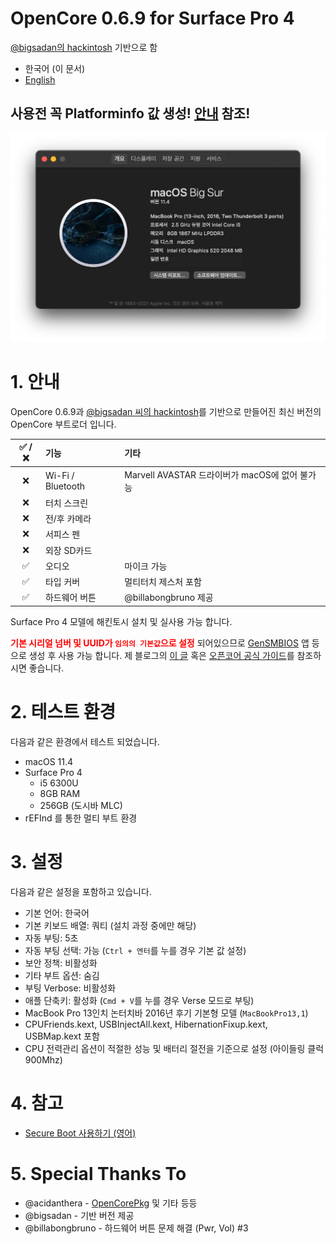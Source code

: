 # OpenCore 0.6.9 for Surface Pro 4
[@bigsadan의 hackintosh](https://github.com/bigsadan/surface-pro-4-hackintosh) 기반으로 함

- 한국어 (이 문서)
- [English](https://github.com/icaros7/OpenCore_Surface_Pro_4/blob/opencore-0.6.9/Readme.md)

## **사용전 꼭 Platforminfo 값 생성!** [안내](#1.-안내) 참조!

![](screenshot.png)

# 1. 안내
OpenCore 0.6.9과 [@bigsadan 씨의 hackintosh](https://github.com/bigsadan/surface-pro-4-hackintosh)를 기반으로 만들어진 최신 버전의 OpenCore 부트로더 입니다.

|✅ / ❌|기능|기타|
|:---:|:---|:---|
|❌|Wi-Fi / Bluetooth|Marvell AVASTAR 드라이버가 macOS에 없어 불가능|
|❌|터치 스크린||
|❌|전/후 카메라||
|❌|서피스 펜||
|❌|외장 SD카드||
|✅|오디오|마이크 가능|
|✅|타입 커버|멀티터치 제스처 포함|
|✅|하드웨어 버튼|@billabongbruno 제공|


Surface Pro 4 모델에 해킨토시 설치 및 실사용 가능 합니다.

<span style="color:red">**기본 시리얼 넘버 및 UUID가 `임의의 기본값`으로 설정**</span> 되어있으므로 [GenSMBIOS](https://github.com/corpnewt/GenSMBIOS) 앱 등으로 생성 후 사용 가능 합니다. 제 블로그의 [이 글](https://minnote.net/해킨토시_hackintosh/Surface-Pro-4-Hackintosh/#6-1-모델-식별자-및-uuid-변경) 혹은 [오픈코어 공식 가이드](https://dortania.github.io/OpenCore-Install-Guide/config-laptop.plist/skylake.html#platforminfo)를 참조하시면 좋습니다.

# 2. 테스트 환경
다음과 같은 환경에서 테스트 되었습니다.

- macOS 11.4
- Surface Pro 4
    - i5 6300U
    - 8GB RAM
    - 256GB (도시바 MLC)
- rEFInd 를 통한 멀티 부트 환경

# 3. 설정
다음과 같은 설정을 포함하고 있습니다.

- 기본 언어: 한국어
- 기본 키보드 배열: 쿼티 (설치 과정 중에만 해당)
- 자동 부팅: 5초
- 자동 부팅 선택: 가능 (`Ctrl + 엔터`를 누를 경우 기본 값 설정)
- 보안 정책: 비활성화
- 기타 부트 옵션: 숨김
- 부팅 Verbose: 비활성화
- 애플 단축키: 활성화 (`Cmd + V`를 누를 경우 Verse 모드로 부팅)
- MacBook Pro 13인치 논터치바 2016년 후기 기본형 모델 (`MacBookPro13,1`)
- CPUFriends.kext, USBInjectAll.kext, HibernationFixup.kext, USBMap.kext 포함
- CPU 전력관리 옵션이 적절한 성능 및 배터리 절전을 기준으로 설정 (아이들링 클럭 900Mhz)

# 4. 참고
- [Secure Boot 사용하기 (영어)](https://github.com/badstorm/surface-pro-7-opencore/blob/master/SecureBoot.With.Grub.md)

# 5. Special Thanks To
- @acidanthera - [OpenCorePkg](https://github.com/acidanthera/OpenCorePkg) 및 기타 등등
- @bigsadan - 기반 버전 제공
- @billabongbruno - 하드웨어 버튼 문제 해결 (Pwr, Vol) #3